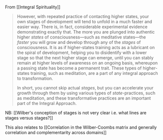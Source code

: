 From [[Integral Spirituality]]

> However, with repeated practice of contacting higher states, your own stages of development will tend to unfold in a much faster and easier way. There is, in fact, considerable experimental evidence demonstrating exactly that. The more you are plunged into authentic higher _states_ of consciousness—such as meditative states—the _faster_ you will grow and develop through any of the _stages_ of consciousness. It is as if higher-states training acts as a lubricant on the spiral of development, helping you to disidentify with a lower stage so that the next higher stage can emerge, until you can stably remain at higher levels of awareness on an ongoing basis, whereupon a passing state has become a permanent trait. These types of higher-states training, such as meditation, are a part of any integral approach to transformation.
>
> In short, you cannot skip actual _stages_, but you can accelerate your growth through them by using various types of _state_-practices, such as meditation, and these transformative practices are an important part of the Integral Approach.

NB: [[Wilber's conception of stages is not very clear i.e. what lines are stages versus stages?]]

This also relates to [[Correlation in the Wilber-Coombs matrix and generally correlation and complementarity across domains]]